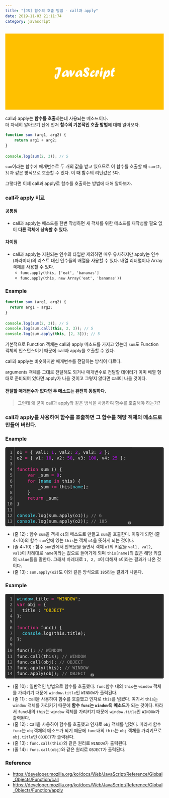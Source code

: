 ```yaml
---
title: "[JS] 함수의 호출 방법 - call과 apply"
date: 2019-11-03 21:11:74
category: javascript
---
```


![](images/javascript.png)

call과 apply는 **함수를 호출**하는데 사용되는 메소드이다.  
더 자세히 알아보기 전에 먼저 **함수의 기본적인 호출 방법**에 대해 알아보자.

```js
function sum (arg1, arg2) {
    return arg1 + arg2;
}
 
console.log(sum(2, 3)); // 5
```

`sum`이라는 함수에 매개변수로 두 개의 값을 받고 있으므로 이 함수를 호출할 때 `sum(2, 3)`과 같은 방식으로 호출할 수 있다. 이 때 함수의 리턴값은 `5`다.

그렇다면 이제 call과 apply로 함수를 호출하는 방법에 대해 알아보자.

### call과 apply 비교
#### 공통점
- call과 apply는 메소드를 한번 작성하면 새 객체를 위한 메소드를 재작성할 필요 없이 **다른 객체에 상속할 수 있다.**

#### 차이점
- call과 apply는 지원되는 인수의 타입만 제외하면 매우 유사하지만 apply는 인수(파라미터)의 리스트 대신 인수들의 배열을 사용할 수 있다. 배열 리터럴이나 Array 객체를 사용할 수 있다.
    - `func.apply(this, ['eat', 'bananas']`
    - `func.apply(this, new Array('eat', 'bananas'))` 

### Example
```js
function sum (arg1, arg2) {
  return arg1 + arg2;
}

console.log(sum(2, 3)); // 5
console.log(sum.call(this, 2, 3)); // 5
console.log(sum.apply(this, [2, 3])); // 5
```

기본적으로 Function 객체는 call과 apply 메소드를 가지고 있는데 `sum`도 Function 객체의 인스턴스이기 때문에 call과 apply를 호출할 수 있다.

call과 apply는 비슷하지만 매개변수를 전달하는 방식이 다르다.

arguments 객체를 그대로 전달해도 되거나 매개변수로 전달할 데이터가 이미 배열 형태로 준비되어 있다면 apply가 나을 것이고 그렇지 않다면 call이 나을 것이다.

#### 전달할 매개변수가 없다면 두 메소드는 완전히 동일하다.

> 그런데 왜 굳이 call과 apply와 같은 방식을 사용하여 함수를 호출해야 하는가?

### call과 apply를 사용하여 함수를 호출하면 그 함수를 해당 객체의 메소드로 만들어 버린다.

### Example

<div class="colorscripter-code" style="color:#f0f0f0;font-family:'Fira Code', 'Consolas', 'Monaco', 'Andale Mono', 'Ubuntu Mono', monospace !important; position:relative !important;overflow:auto"><table class="colorscripter-code-table" style="margin:0;padding:0;border:none;background-color:#272727;border-radius:4px;" cellspacing="0" cellpadding="0"><tr><td style="padding:6px;border-right:2px solid #4f4f4f"><div style="margin:0;padding:0;word-break:normal;text-align:right;color:#aaa;font-family:'Fira Code', 'Consolas', 'Monaco', 'Andale Mono', 'Ubuntu Mono', monospace !important;line-height:130%"><div style="line-height:130%">1</div><div style="line-height:130%">2</div><div style="line-height:130%">3</div><div style="line-height:130%">4</div><div style="line-height:130%">5</div><div style="line-height:130%">6</div><div style="line-height:130%">7</div><div style="line-height:130%">8</div><div style="line-height:130%">9</div><div style="line-height:130%">10</div><div style="line-height:130%">11</div><div style="line-height:130%">12</div><div style="line-height:130%">13</div></div></td><td style="padding:6px 0;text-align:left"><div style="margin:0;padding:0;color:#f0f0f0;font-family:'Fira Code', 'Consolas', 'Monaco', 'Andale Mono', 'Ubuntu Mono', monospace !important;line-height:130%"><div style="padding:0 6px; white-space:pre; line-height:130%">o1&nbsp;<span style="color:#0086b3"></span><span style="color:#ff3399">=</span>&nbsp;{&nbsp;val1:&nbsp;<span style="color:#c10aff">1</span>,&nbsp;val2:&nbsp;<span style="color:#c10aff">2</span>,&nbsp;val3:&nbsp;<span style="color:#c10aff">3</span>&nbsp;};</div><div style="padding:0 6px; white-space:pre; line-height:130%">o2&nbsp;<span style="color:#0086b3"></span><span style="color:#ff3399">=</span>&nbsp;{&nbsp;v1:&nbsp;<span style="color:#c10aff">10</span>,&nbsp;v2:&nbsp;<span style="color:#c10aff">50</span>,&nbsp;v3:&nbsp;<span style="color:#c10aff">100</span>,&nbsp;v4:&nbsp;<span style="color:#c10aff">25</span>&nbsp;};</div><div style="padding:0 6px; white-space:pre; line-height:130%">&nbsp;</div><div style="padding:0 6px; white-space:pre; line-height:130%"><span style="color:#ff3399">function</span>&nbsp;sum&nbsp;()&nbsp;{</div><div style="padding:0 6px; white-space:pre; line-height:130%">&nbsp;&nbsp;&nbsp;&nbsp;<span style="color:#ff3399">var</span>&nbsp;_sum&nbsp;<span style="color:#0086b3"></span><span style="color:#ff3399">=</span>&nbsp;<span style="color:#c10aff">0</span>;</div><div style="padding:0 6px; white-space:pre; line-height:130%">&nbsp;&nbsp;&nbsp;&nbsp;<span style="color:#ff3399">for</span>&nbsp;(<span style="color:#4be6fa">name</span>&nbsp;<span style="color:#ff3399">in</span>&nbsp;this)&nbsp;{</div><div style="padding:0 6px; white-space:pre; line-height:130%">&nbsp;&nbsp;&nbsp;&nbsp;&nbsp;&nbsp;&nbsp;&nbsp;_sum&nbsp;<span style="color:#0086b3"></span><span style="color:#ff3399">+</span><span style="color:#0086b3"></span><span style="color:#ff3399">=</span>&nbsp;this[<span style="color:#4be6fa">name</span>];</div><div style="padding:0 6px; white-space:pre; line-height:130%">&nbsp;&nbsp;&nbsp;&nbsp;}</div><div style="padding:0 6px; white-space:pre; line-height:130%">&nbsp;&nbsp;&nbsp;&nbsp;<span style="color:#ff3399">return</span>&nbsp;_sum;</div><div style="padding:0 6px; white-space:pre; line-height:130%">}</div><div style="padding:0 6px; white-space:pre; line-height:130%">&nbsp;</div><div style="padding:0 6px; white-space:pre; line-height:130%"><span style="color:#4be6fa">console</span>.log(sum.apply(o1));&nbsp;<span style="color:#999999">//&nbsp;6</span></div><div style="padding:0 6px; white-space:pre; line-height:130%"><span style="color:#4be6fa">console</span>.log(sum.apply(o2));&nbsp;<span style="color:#999999">//&nbsp;185</span></div></div></td><td style="vertical-align:bottom;padding:0 2px 4px 0"><a href="http://colorscripter.com/info#e" target="_blank" style="text-decoration:none;color:white"><span style="font-size:9px;word-break:normal;background-color:#4f4f4f;color:white;border-radius:10px;padding:1px">cs</span></a></td></tr></table></div>

- (줄 12) : 함수 `sum`을 객체 `o1`의 메소드로 만들고 `sum`을 호출한다. 이렇게 되면 (줄 4~10)의 함수 `sum`안에 있는 `this`는 객체 `o1`을 뜻하게 되는 것이다.
- (줄 4~10) : 함수 `sum`안에서 반복문을 돌면서 객체 `o1`의 키값들 `val1, val2, val3`이 차례대로 `name`이라는 값으로 들어가게 되며 `this[name]`의 값은 해당 키값의 `value`들을 말한다. 그래서 차례대로 `1, 2, 3`이 더해져 `6`이라는 결과가 나온 것이다.
- (줄 13) : `sum.apply(o2)`도 이와 같은 방식으로 `185`라는 결과가 나온다.

### Example
<div class="colorscripter-code" style="color:#f0f0f0;font-family:'Fira Code', 'Consolas', 'Monaco', 'Andale Mono', 'Ubuntu Mono', monospace !important; position:relative !important;overflow:auto"><table class="colorscripter-code-table" style="margin:0;padding:0;border:none;background-color:#272727;border-radius:4px;" cellspacing="0" cellpadding="0"><tr><td style="padding:6px;border-right:2px solid #4f4f4f"><div style="margin:0;padding:0;word-break:normal;text-align:right;color:#aaa;font-family:'Fira Code', 'Consolas', 'Monaco', 'Andale Mono', 'Ubuntu Mono', monospace !important;line-height:130%"><div style="line-height:130%">1</div><div style="line-height:130%">2</div><div style="line-height:130%">3</div><div style="line-height:130%">4</div><div style="line-height:130%">5</div><div style="line-height:130%">6</div><div style="line-height:130%">7</div><div style="line-height:130%">8</div><div style="line-height:130%">9</div><div style="line-height:130%">10</div><div style="line-height:130%">11</div><div style="line-height:130%">12</div><div style="line-height:130%">13</div><div style="line-height:130%">14</div></div></td><td style="padding:6px 0;text-align:left"><div style="margin:0;padding:0;color:#f0f0f0;font-family:'Fira Code', 'Consolas', 'Monaco', 'Andale Mono', 'Ubuntu Mono', monospace !important;line-height:130%"><div style="padding:0 6px; white-space:pre; line-height:130%"><span style="color:#4be6fa">window</span>.title&nbsp;<span style="color:#0086b3"></span><span style="color:#ff3399">=</span>&nbsp;<span style="color:#ffd500">"WINDOW"</span>;</div><div style="padding:0 6px; white-space:pre; line-height:130%"><span style="color:#ff3399">var</span>&nbsp;obj&nbsp;<span style="color:#0086b3"></span><span style="color:#ff3399">=</span>&nbsp;{</div><div style="padding:0 6px; white-space:pre; line-height:130%">&nbsp;&nbsp;title&nbsp;:&nbsp;<span style="color:#ffd500">"OBJECT"</span></div><div style="padding:0 6px; white-space:pre; line-height:130%">};</div><div style="padding:0 6px; white-space:pre; line-height:130%">&nbsp;</div><div style="padding:0 6px; white-space:pre; line-height:130%"><span style="color:#ff3399">function</span>&nbsp;func()&nbsp;{</div><div style="padding:0 6px; white-space:pre; line-height:130%">&nbsp;&nbsp;<span style="color:#4be6fa">console</span>.log(this.title);</div><div style="padding:0 6px; white-space:pre; line-height:130%">};</div><div style="padding:0 6px; white-space:pre; line-height:130%">&nbsp;</div><div style="padding:0 6px; white-space:pre; line-height:130%">func();&nbsp;<span style="color:#999999">//&nbsp;WINDOW</span></div><div style="padding:0 6px; white-space:pre; line-height:130%">func.call(this);&nbsp;<span style="color:#999999">//&nbsp;WINDOW</span></div><div style="padding:0 6px; white-space:pre; line-height:130%">func.call(obj);&nbsp;<span style="color:#999999">//&nbsp;OBJECT</span></div><div style="padding:0 6px; white-space:pre; line-height:130%">func.apply(this);&nbsp;<span style="color:#999999">//&nbsp;WINDOW</span></div><div style="padding:0 6px; white-space:pre; line-height:130%">func.apply(obj);&nbsp;<span style="color:#999999">//&nbsp;OBJECT</span></div></div></td><td style="vertical-align:bottom;padding:0 2px 4px 0"><a href="http://colorscripter.com/info#e" target="_blank" style="text-decoration:none;color:white"><span style="font-size:9px;word-break:normal;background-color:#4f4f4f;color:white;border-radius:10px;padding:1px">cs</span></a></td></tr></table></div>

- (줄 10) : 일반적인 방법으로 함수를 호출했다. `func`함수 내의 `this`는 `window` 객체를 가리키기 때문에 `window.title`인 `WINDOW`가 출력된다.
- (줄 11) : call을 사용하여 함수를 호출했고 인자로 `this`를 넘겼다. 여기서 `this`는 `window` 객체를 가리키기 때문에 **함수 `func`는 `window`의 메소드**가 되는 것이다. 따라서 `func`내의 `this`는 `window` 객체를 가리키기 때문에 `window.title`인 `WINDOW`가 출력된다.
- (줄 12) : call을 사용하여 함수를 호출했고 인자로 `obj` 객체를 넘겼다. 따라서 함수 `func`는 `obj`객체의 메소드가 되기 때문에 `func`내의 `this`는 `obj` 객체를 가리키므로 `obj.title`인 `OBJECT`가 출력된다.
- (줄 13) : `func.call(this)`와 같은 원리로 `WINDOW`가 출력된다.
- (줄 14) : `func.call(obj)`와 같은 원리로 `OBJECT`가 출력된다.


### Reference
- https://developer.mozilla.org/ko/docs/Web/JavaScript/Reference/Global_Objects/Function/call
- https://developer.mozilla.org/ko/docs/Web/JavaScript/Reference/Global_Objects/Function/apply
